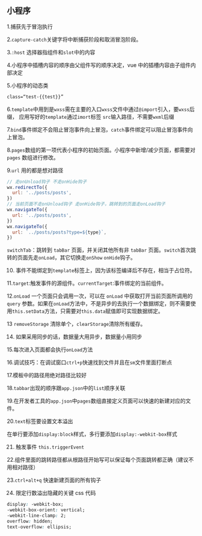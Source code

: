 ## 小程序

1.捕获先于冒泡执行

2.`capture-catch`关键字将中断捕获阶段和取消冒泡阶段。

3.`:host` 选择器指组件和`slot`中的内容

4.小程序中插槽内容的顺序由父组件写的顺序决定，vue 中的插槽内容由子组件内部决定

5.小程序的动态类

```html
class=“test-{{test}}”
```

6.`template`中用到是`wxss`需在主要的入口`wxss`文件中通过`@import`引入，要`wxss`后缀，
应用写好的`template`通过`imort`标签 `src`输入路径，不需要`wxml`后缀

7.`bind`事件绑定不会阻止冒泡事件向上冒泡，`catch`事件绑定可以阻止冒泡事件向上冒泡。

8.`pages`数组的第一项代表小程序的初始页面。小程序中新增/减少页面，都需要对 `pages` 数组进行修改。

9.`url` 用的都是想对路径

```js
// 走onUnload钩子 不走onHide钩子
wx.redirectTo({
  url: '../posts/posts',
})
// 当前页面不走onUnload钩子 走onHide钩子，跳转到的页面走onLoad钩子
wx.navigateTo({
  url: '../posts/posts',
})
wx.navigateTo({
  url: `../posts/posts?type=${type}`,
})
```

`switchTab`：跳转到 `tabBar` 页面，并关闭其他所有非 `tabBar` 页面。`switch`首次跳转的页面先走`onLoad`，其它切换走`onShow` `onHide`钩子。

10. 事件不能绑定到`template`标签上，因为该标签编译后不存在，相当于占位符。

11.`target`:触发事件的源组件。`currentTarget`:事件绑定的当前组件。

12.`onLoad` 一个页面只会调用一次，可以在 `onLoad` 中获取打开当前页面所调用的 `query` 参数。如果在`onLoad`方法中，不是异步的去执行一个数据绑定，则不需要使用`this.setData`方法，只需要对`this.data`赋值即可实现数据绑定。

13 `removeStorage` 清除单个，`clearStorage`清除所有缓存。

14. 如果采用同步的话，数据量大用异步，数据量小用同步

15.每次进入页面都会执行`onLoad`方法

16.调试技巧：在调试窗口`ctrl+p`快速找到文件并且在`sm`文件里面打断点

17.模板中的路径用绝对路径比较好

18.`tabbar`出现的顺序跟`app.json`中的`list`顺序关联

19.在开发者工具的`app.json`中`pages`数组直接定义页面可以快速的新建对应的文件。

20.`text`标签要设置文本溢出

在单行要添加`display:block`样式，多行要添加`display:-webkit-box`样式

21. 触发事件 `this.triggerEvent`

22.组件里面的跳转路径都从根路径开始写可以保证每个页面跳转都正确（建议不用相对路径）

23.`ctrl+alt+q` 快速新建页面的所有钩子

24. 限定行数溢出隐藏的关键 css 代码

```css
display: -webkit-box;
-webkit-box-orient: vertical;
-webkit-line-clamp: 2;
overflow: hidden;
text-overflow: ellipsis;
```
